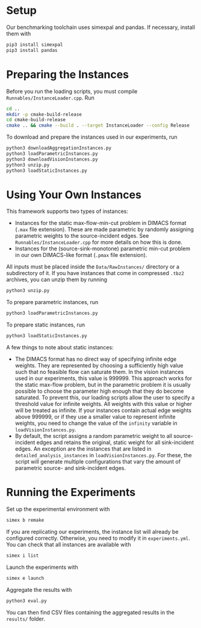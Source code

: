 # Setup
Our benchmarking toolchain uses simexpal and pandas. If necessary, install them with
```bash
pip3 install simexpal
pip3 install pandas
```

# Preparing the Instances
Before you run the loading scripts, you must compile `Runnables/InstanceLoader.cpp`. Run

```bash
cd ..
mkdir -p cmake-build-release
cd cmake-build-release
cmake .. && cmake --build . --target InstanceLoader --config Release
```

To download and prepare the instances used in our experiments, run
  ```bash
  python3 downloadAggregationInstances.py
  python3 loadParametricInstances.py
  python3 downloadVisionInstances.py
  python3 unzip.py
  python3 loadStaticInstances.py
  ```

# Using Your Own Instances
This framework supports two types of instances:
* Instances for the static max-flow-min-cut problem in DIMACS format (`.max` file extension). These are made parametric by randomly assigning parametric weights to the source-incident edges. See `Runnables/InstanceLoader.cpp` for more details on how this is done.
* Instances for the (source-sink-monotone) parametric min-cut problem in our own DIMACS-like format (`.pmax` file extension).

All inputs must be placed inside the `Data/RawInstances/` directory or a subdirectory of it. If you have instances that come in compressed `.tbz2` archives, you can unzip them by running
```bash
python3 unzip.py
```

To prepare parametric instances, run

```bash
python3 loadParametricInstances.py
```

To prepare static instances, run

```bash
python3 loadStaticInstances.py
```

A few things to note about static instances:
* The DIMACS format has no direct way of specifying infinite edge weights. They are represented by choosing a sufficiently high value such that no feasible flow can saturate them. In the vision instances used in our experiments, this value is 999999. This approach works for the static max-flow problem, but in the parametric problem it is usually possible to choose the parameter high enough that they do become saturated. To prevent this, our loading scripts allow the user to specify a threshold value for infinite weights. All weights with this value or higher will be treated as infinite. If your instances contain actual edge weights above 999999, or if they use a smaller value to represent infinite weights, you need to change the value of the `infinity` variable in `loadVisionInstances.py`.
* By default, the script assigns a random parametric weight to all source-incident edges and retains the original, static weight for all sink-incident edges. An exception are the instances that are listed in `detailed_analysis_instances` in `loadVisionInstances.py`. For these, the script will generate multiple configurations that vary the amount of parametric source- and sink-incident edges.

# Running the Experiments
Set up the experimental environment with
```bash
simex b remake
```

If you are replicating our experiments, the instance list will already be configured correctly. Otherwise, you need to modify it in `experiments.yml`. You can check that all instances are available with

```bash
simex i list
```

Launch the experiments with
```bash
simex e launch
```

Aggregate the results with
```bash
python3 eval.py
```

You can then find CSV files containing the aggregated results in the `results/` folder.